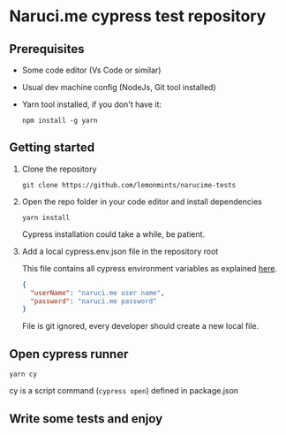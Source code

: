# Naruci.me cypress test repository

## Prerequisites

- Some code editor (Vs Code or similar)
- Usual dev machine config (NodeJs, Git tool installed)
- Yarn tool installed, if you don't have it:

  `npm install -g yarn`

## Getting started

1. Clone the repository

   `git clone https://github.com/lemonmints/narucime-tests`

2. Open the repo folder in your code editor and install dependencies

   `yarn install`

   Cypress installation could take a while, be patient.

3. Add a local cypress.env.json file in the repository root

   This file contains all cypress environment variables as explained [here](https://docs.cypress.io/guides/guides/environment-variables.html#Option-2-cypress-env-json).

   ```json
   {
     "userName": "naruci.me user name",
     "password": "naruci.me password"
   }
   ```

   File is git ignored, every developer should create a new local file.

## Open cypress runner

    yarn cy

cy is a script command (`cypress open`) defined in package.json

## Write some tests and enjoy
